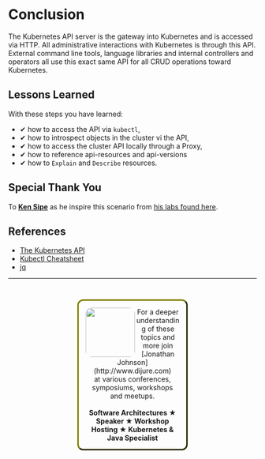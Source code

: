 # Conclusion #

The Kubernetes API server is the gateway into Kubernetes and is accessed via HTTP. All administrative interactions with Kubernetes is through this API. External command line tools, language libraries and internal controllers and operators all use this exact same API for all CRUD operations toward Kubernetes.

## Lessons Learned ##

With these steps you have learned:

- &#x2714; how to access the API via `kubectl`,
- &#x2714; how to introspect objects in the cluster vi the API,
- &#x2714; how to access the cluster API locally through a Proxy,
- &#x2714; how to reference api-resources and api-versions
- &#x2714; how to `Explain` and `Describe` resources.

## Special Thank You

To **[Ken Sipe](https://www.linkedin.com/in/kensipe/)** as he inspire this scenario from [his labs found here](https://github.com/kensipe/k8s-ext-workshop).

## References ##

- [The Kubernetes API](https://kubernetes.io/docs/concepts/overview/kubernetes-api/)
- [Kubectl Cheatsheet](https://kubernetes.io/docs/reference/kubectl/cheatsheet/)
- [jq](https://stedolan.github.io/jq/)

------
<p style="text-align: center; padding: 1em; margin: 3em; margin-left: 10em; margin-right: 10em; border-; 1px; border-color: olive;  border-radius: 12px; border-style:outset">
<img align="left" src="/javajon/courses/kubernetes-extensibility/kubectl-plugin-dev/assets/jonathan-johnson.jpg" width="100" style="border-radius: 12px">
For a deeper understanding of these topics and more join <br>[Jonathan Johnson](http://www.dijure.com)<br> at various conferences, symposiums, workshops and meetups.
<br><br>
<b>Software Architectures ★ Speaker ★ Workshop Hosting ★ Kubernetes & Java Specialist</b>
</p>
